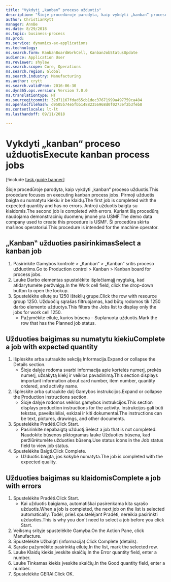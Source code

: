 ```yaml
--- 
title: "Vykdyti „kanban“ proceso užduotis"
description: "Šioje procedūroje parodyta, kaip vykdyti „kanban“ proceso užduotis."
author: ChristianRytt
manager: AnnBe
ms.date: 8/29/2018
ms.topic: business-process
ms.prod: 
ms.service: dynamics-ax-applications
ms.technology: 
ms.search.form: KanbanBoardWorkCell, KanbanJobStatusUpdate
audience: Application User
ms.reviewer: shylaw
ms.search.scope: Core, Operations
ms.search.region: Global
ms.search.industry: Manufacturing
ms.author: crytt
ms.search.validFrom: 2016-06-30
ms.dyn365.ops.version: Version 7.0.0
ms.translationtype: HT
ms.sourcegitcommit: 32d71167fdad65cb1dec37671999a497759ca484
ms.openlocfilehash: d9505b74e5fbb14882356968d0f0273ef2b3feb8
ms.contentlocale: lt-lt
ms.lasthandoff: 09/11/2018

---
```

# <a name="execute-kanban-process-jobs"></a><span data-ttu-id="44901-103">Vykdyti „kanban“ proceso užduotis</span><span class="sxs-lookup"><span data-stu-id="44901-103">Execute kanban process jobs</span></span>

[!include [task guide banner](../../includes/task-guide-banner.md)]

<span data-ttu-id="44901-104">Šioje procedūroje parodyta, kaip vykdyti „kanban“ proceso užduotis.</span><span class="sxs-lookup"><span data-stu-id="44901-104">This procedure focuses on executing kanban process jobs.</span></span> <span data-ttu-id="44901-105">Pirmoji užduotis baigta su numatytu kiekiu ir be klaidų.</span><span class="sxs-lookup"><span data-stu-id="44901-105">The first job is completed with the expected quantity and has no errors.</span></span> <span data-ttu-id="44901-106">Antroji užduotis baigta su klaidomis.</span><span class="sxs-lookup"><span data-stu-id="44901-106">The second job is completed with errors.</span></span> <span data-ttu-id="44901-107">Kuriant šią procedūrą naudojama demonstracinių duomenų įmonė yra USMF.</span><span class="sxs-lookup"><span data-stu-id="44901-107">The demo data company used to create this procedure is USMF.</span></span> <span data-ttu-id="44901-108">Ši procedūra skirta mašinos operatoriui.</span><span class="sxs-lookup"><span data-stu-id="44901-108">This procedure is intended for the machine operator.</span></span>


## <a name="select-a-kanban-job"></a><span data-ttu-id="44901-109">„Kanban‟ užduoties pasirinkimas</span><span class="sxs-lookup"><span data-stu-id="44901-109">Select a kanban job</span></span>
1. <span data-ttu-id="44901-110">Pasirinkite Gamybos kontrolė > „Kanban“ > „Kanban“ sritis proceso užduotims.</span><span class="sxs-lookup"><span data-stu-id="44901-110">Go to Production control > Kanban > Kanban board for process jobs.</span></span>
2. <span data-ttu-id="44901-111">Lauke Darbo elementas spustelėkite išplečiamąjį mygtuką, kad atidarytumėte peržvalgą.</span><span class="sxs-lookup"><span data-stu-id="44901-111">In the Work cell field, click the drop-down button to open the lookup.</span></span>
3. <span data-ttu-id="44901-112">Spustelėkite eilutę su 1250 išteklių grupe.</span><span class="sxs-lookup"><span data-stu-id="44901-112">Click the row with resource group 1250.</span></span> <span data-ttu-id="44901-113">Užduočių sąrašas filtruojamas, kad būtų rodomos tik 1250 darbo elemento užduotys.</span><span class="sxs-lookup"><span data-stu-id="44901-113">This filters the Jobs list to display only the jobs for work cell 1250.</span></span>
    * <span data-ttu-id="44901-114">Pažymėkite eilutę, kurios būsena – Suplanuota užduotis.</span><span class="sxs-lookup"><span data-stu-id="44901-114">Mark the row that has the Planned job status.</span></span>  

## <a name="complete-a-job-with-expected-quantity"></a><span data-ttu-id="44901-115">Užduoties baigimas su numatytu kiekiu</span><span class="sxs-lookup"><span data-stu-id="44901-115">Complete a job with expected quantity</span></span>
1. <span data-ttu-id="44901-116">Išplėskite arba sutraukite sekciją Informacija.</span><span class="sxs-lookup"><span data-stu-id="44901-116">Expand or collapse the Details section.</span></span>
    * <span data-ttu-id="44901-117">Šioje dalyje rodoma svarbi informacija apie kortelės numerį, prekės numerį, užsakytą kiekį ir veiklos pavadinimą.</span><span class="sxs-lookup"><span data-stu-id="44901-117">This section displays important information about card number, item number, quantity ordered, and activity name.</span></span>  
2. <span data-ttu-id="44901-118">Išplėskite arba sutraukite dalį Gamybos instrukcijos.</span><span class="sxs-lookup"><span data-stu-id="44901-118">Expand or collapse the Production instructions section.</span></span>
    * <span data-ttu-id="44901-119">Šioje dalyje rodomos veiklos gamybos instrukcijos.</span><span class="sxs-lookup"><span data-stu-id="44901-119">This section displays production instructions for the activity.</span></span> <span data-ttu-id="44901-120">Instrukcijos gali būti tekstas, paveikslėliai, eskizai ir kiti dokumentai.</span><span class="sxs-lookup"><span data-stu-id="44901-120">The instructions can be text, pictures, drawings, and other documents.</span></span>  
3. <span data-ttu-id="44901-121">Spustelėkite Pradėti.</span><span class="sxs-lookup"><span data-stu-id="44901-121">Click Start.</span></span>
    * <span data-ttu-id="44901-122">Pasirinkite nepabaigtą užduotį.</span><span class="sxs-lookup"><span data-stu-id="44901-122">Select a job that is not completed.</span></span> <span data-ttu-id="44901-123">Naudokite būsenos piktogramas lauke Užduoties būsena, kad peržiūrėtumėte užduoties būseną.</span><span class="sxs-lookup"><span data-stu-id="44901-123">Use status icons in the Job status field to view job status.</span></span>      
4. <span data-ttu-id="44901-124">Spustelėkite Baigti.</span><span class="sxs-lookup"><span data-stu-id="44901-124">Click Complete.</span></span>
    * <span data-ttu-id="44901-125">Užduotis baigta, jos kokybė numatyta.</span><span class="sxs-lookup"><span data-stu-id="44901-125">The job is completed with the expected quality.</span></span>  

## <a name="complete-a-job-with-errors"></a><span data-ttu-id="44901-126">Užduoties baigimas su klaidomis</span><span class="sxs-lookup"><span data-stu-id="44901-126">Complete a job with errors</span></span>
1. <span data-ttu-id="44901-127">Spustelėkite Pradėti.</span><span class="sxs-lookup"><span data-stu-id="44901-127">Click Start.</span></span>
    * <span data-ttu-id="44901-128">Kai užduotis baigiama, automatiškai pasirenkama kita sąrašo užduotis.</span><span class="sxs-lookup"><span data-stu-id="44901-128">When a job is completed, the next job on the list is selected automatically.</span></span> <span data-ttu-id="44901-129">Todėl, prieš spustelėjant Pradėti, nereikia pasirinkti užduoties.</span><span class="sxs-lookup"><span data-stu-id="44901-129">This is why you don't need to select a job before you click Start.</span></span>  
2. <span data-ttu-id="44901-130">Veiksmų srityje spustelėkite Gamyba.</span><span class="sxs-lookup"><span data-stu-id="44901-130">On the Action Pane, click Manufacture.</span></span>
3. <span data-ttu-id="44901-131">Spustelėkite Užbaigti (informacija).</span><span class="sxs-lookup"><span data-stu-id="44901-131">Click Complete (details).</span></span>
4. <span data-ttu-id="44901-132">Sąraše pažymėkite pasirinktą eilutę.</span><span class="sxs-lookup"><span data-stu-id="44901-132">In the list, mark the selected row.</span></span>
5. <span data-ttu-id="44901-133">Lauke Klaidų kiekis įveskite skaičių.</span><span class="sxs-lookup"><span data-stu-id="44901-133">In the Error quantity field, enter a number.</span></span>
6. <span data-ttu-id="44901-134">Lauke Tinkamas kiekis įveskite skaičių.</span><span class="sxs-lookup"><span data-stu-id="44901-134">In the Good quantity field, enter a number.</span></span>
7. <span data-ttu-id="44901-135">Spustelėkite GERAI.</span><span class="sxs-lookup"><span data-stu-id="44901-135">Click OK.</span></span>


